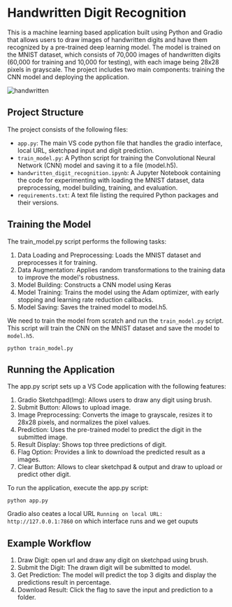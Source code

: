 # Handwritten Digit Recognition

This is a machine learning based application built using Python and Gradio that allows users to draw images of handwritten digits and have them recognized by a pre-trained deep learning model. The model is trained on the MNIST dataset, which consists of 70,000 images of handwritten digits (60,000 for training and 10,000 for testing), with each image being 28x28 pixels in grayscale. The project includes two main components: training the CNN model and deploying the application.

![handwritten](https://github.com/user-attachments/assets/b5565235-959e-40f0-ab67-d7c4f371e6d1)

## Project Structure

The project consists of the following files:

- `app.py`: The main VS code python file that handles the gradio interface, local URL, sketchpad input and digit prediction.
- `train_model.py`: A Python script for training the Convolutional Neural Network (CNN) model and saving it to a file (model.h5).
- `handwritten_digit_recognition.ipynb`: A Jupyter Notebook containing the code for experimenting with loading the MNIST dataset, data preprocessing, model building, training, and evaluation.
- `requirements.txt`: A text file listing the required Python packages and their versions.


## Training the Model
The train_model.py script performs the following tasks:

1. Data Loading and Preprocessing: Loads the MNIST dataset and preprocesses it for training.
2. Data Augmentation: Applies random transformations to the training data to improve the model's robustness.
3. Model Building: Constructs a CNN model using Keras 
4. Model Training: Trains the model using the Adam optimizer, with early stopping and learning rate reduction callbacks.
5. Model Saving: Saves the trained model to model.h5.

We need to train the model from scratch and run the `train_model.py` script. This script will train the CNN on the MNIST dataset and save the model to `model.h5`.
```
python train_model.py

```

## Running the Application

The app.py script sets up a VS Code application with the following features:
1. Gradio Sketchpad(Img): Allows users to draw any digit using brush.
2. Submit Button: Allows to upload image.
3. Image Preprocessing: Converts the image to grayscale, resizes it to 28x28 pixels, and normalizes the pixel values.
4. Prediction: Uses the pre-trained model to predict the digit in the submitted image.
5. Result Display: Shows top three predictions of digit.
6. Flag Option: Provides a link to download the predicted result as a images.
7. Clear Button: Allows to clear sketchpad & output and draw to upload or predict other digit.

To run the application, execute the app.py script:
```
python app.py

```

Gradio also ceates a local URL `Running on local URL:  http://127.0.0.1:7860` on which interface runs and we get ouputs

## Example Workflow
1. Draw Digit: open url and draw any digit on sketchpad using brush.
2. Submit the Digit: The drawn digit will be submitted to model.
3. Get Prediction: The model will predict the top 3 digits and display the predictions result in percentage.
4. Download Result: Click the flag to save the input and prediction to a folder.
